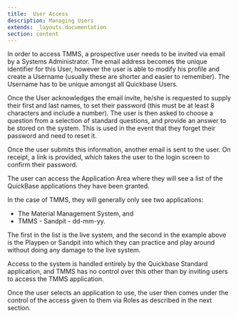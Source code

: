 ```yaml
---
title:  User Access
description: Managing Users
extends: _layouts.documentation
section: content
---
```


In order to access TMMS, a prospective user needs to be invited via email by a Systems Administrator. The email address becomes the unique identifier for this User, however the user is able to modify his profile and create a Username (usually these are shorter and easier to remember). The Username has to be unique amongst all Quickbase Users.

Once the User acknowledges the email invite, he/she is requested to supply their first and last names, to set their password (this must be at least 8 characters and include a number). The user is then asked to choose a question from a selection of standard questions, and provide an answer to be stored on the system. This is used in the event that they forget their password and need to reset it.

Once the user submits this information, another email is sent to the user. On receipt, a link is provided, which takes the user to the login screen to confirm their password.

The user can access the Application Area where they will see a list of the QuickBase applications they have been granted.

In the case of TMMS, they will generally only see two applications:
* The Material Management System, and 
* TMMS - Sandpit - dd-mm-yy.

The first in the list is the live system, and the second in the example above is the Playpen or Sandpit into which they can practice and play around without doing any damage to the live system.

Access to the system is handled entirely by the Quickbase Standard application, and TMMS has no control over this other than by inviting users to access the TMMS application.

Once the user selects an application to use, the user then comes under the control of the access given to them via Roles as described in the next section.